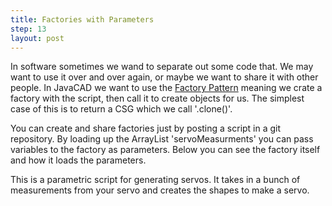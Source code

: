 ```yaml
---
title: Factories with Parameters
step: 13
layout: post
---
```

In software sometimes we wand to separate out some code that. We may want to use it over and over again, or maybe we want to share it with other people. In JavaCAD we want to use the [Factory Pattern](https://en.wikipedia.org/wiki/Factory_method_pattern) meaning we crate a factory with the script, then call it to create objects for us. The simplest case of this is to return a CSG which we call '.clone()'. 

You can create and share factories just by posting a script in a git repository. By loading up the ArrayList 'servoMeasurments' you can pass variables to the factory as parameters. Below you can see the factory itself and how it loads the parameters. 
<script src="https://gist.github.com/madhephaestus/cc98723a870e9666ff2c.js"></script>

This is a parametric script for generating servos. It takes in a bunch of measurements from your servo and creates the shapes to make a servo. 
<script src="https://gist.github.com/madhephaestus/3f9fef17b23acfadf3f7.js"></script>
